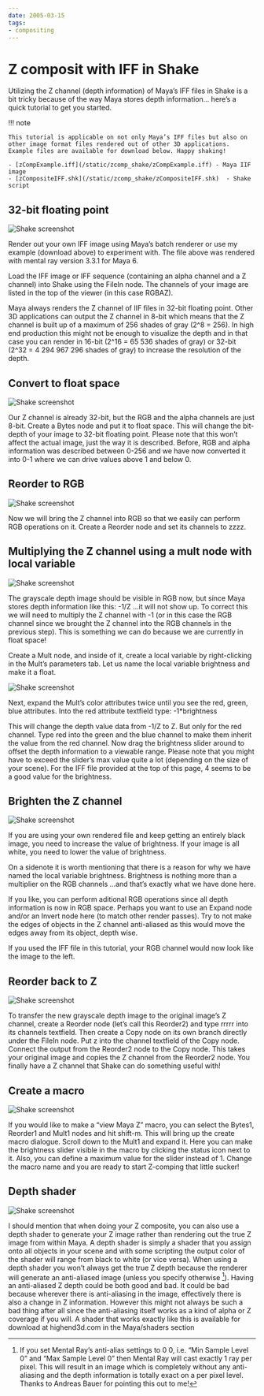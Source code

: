 ```yaml
---
date: 2005-03-15
tags:
- compositing
---
```


# Z composit with IFF in Shake

Utilizing the Z channel (depth information) of Maya’s IFF files in Shake is a bit tricky because of the way Maya stores depth information… here’s a quick tutorial to get you started.

<!-- more -->

!!! note

    This tutorial is applicable on not only Maya’s IFF files but also on other image format files rendered out of other 3D applications. Example files are available for download below. Happy shaking!

    - [zCompExample.iff](/static/zcomp_shake/zCompExample.iff) - Maya IIF image
    - [zCompositeIFF.shk](/static/zcomp_shake/zCompositeIFF.shk)  - Shake script

## 32-bit floating point

![Shake screenshot](/static/zcomp_shake/1_1.gif)

Render out your own IFF image using Maya’s batch renderer or use my example (download above) to experiment with. The file above was rendered with mental ray version 3.3.1 for Maya 6.

Load the IFF image or IFF sequence (containing an alpha channel and a Z channel) into Shake using the FileIn node. The channels of your image are listed in the top of the viewer (in this case RGBAZ).

Maya always renders the Z channel of IIF files in 32-bit floating point. Other 3D applications can output the Z channel in 8-bit which means that the Z channel is built up of a maximum of 256 shades of gray (2^8 = 256). In high end production this might not be enough to visualize the depth and in that case you can render in 16-bit (2^16 = 65 536 shades of gray) or 32-bit (2^32 = 4 294 967 296 shades of gray) to increase the resolution of the depth.

## Convert to float space

![Shake screenshot](/static/zcomp_shake/1_2.gif)

Our Z channel is already 32-bit, but the RGB and the alpha channels are just 8-bit. Create a Bytes node and put it to float space. This will change the bit-depth of your image to 32-bit floating point. Please note that this won’t affect the actual image, just the way it is described. Before, RGB and alpha information was described between 0-256 and we have now converted it into 0-1 where we can drive values above 1 and below 0.

## Reorder to RGB

![Shake screenshot](/static/zcomp_shake/1_3.gif)

Now we will bring the Z channel into RGB so that we easily can perform RGB operations on it. Create a Reorder node and set its channels to zzzz.

## Multiplying the Z channel using a mult node with local variable

![Shake screenshot](/static/zcomp_shake/1_4.gif)

The grayscale depth image should be visible in RGB now, but since Maya stores depth information like this: -1/Z …it will not show up. To correct this we will need to multiply the Z channel with -1 (or in this case the RGB channel since we brought the Z channel into the RGB channels in the previous step). This is something we can do because we are currently in float space!

Create a Mult node, and inside of it, create a local variable by right-clicking in the Mult’s parameters tab. Let us name the local variable brightness and make it a float.

![Shake screenshot](/static/zcomp_shake/1_5.gif)

Next, expand the Mult’s color attributes twice until you see the red, green, blue attributes. Into the red attribute textfield type: -1*brightness

This will change the depth value data from -1/Z to Z. But only for the red channel. Type red into the green and the blue channel to make them inherit the value from the red channel. Now drag the brightness slider around to offset the depth information to a viewable range. Please note that you might have to exceed the slider’s max value quite a lot (depending on the size of your scene). For the IFF file provided at the top of this page, 4 seems to be a good value for the brightness.

## Brighten the Z channel

![Shake screenshot](/static/zcomp_shake/1_6.gif)

If you are using your own rendered file and keep getting an entirely black image, you need to increase the value of brightness. If your image is all white, you need to lower the value of brightness.

On a sidenote it is worth mentioning that there is a reason for why we have named the local variable brightness. Brightness is nothing more than a multiplier on the RGB channels …and that’s exactly what we have done here.

If you like, you can perform aditional RGB operations since all depth information is now in RGB space. Perhaps you want to use an Expand node and/or an Invert node here (to match other render passes). Try to not make the edges of objects in the Z channel anti-aliased as this would move the edges away from its object, depth wise.

If you used the IFF file in this tutorial, your RGB channel would now look like the image to the left.

## Reorder back to Z

![Shake screenshot](/static/zcomp_shake/1_7.gif)

To transfer the new grayscale depth image to the original image’s Z channel, create a Reorder node (let’s call this Reorder2) and type rrrrr into its channels textfield. Then create a Copy node on its own branch directly under the FileIn node. Put z into the channel textfield of the Copy node. Connect the output from the Reorder2 node to the Copy node. This takes your original image and copies the Z channel from the Reorder2 node. You finally have a Z channel that Shake can do something useful with!

## Create a macro

![Shake screenshot](/static/zcomp_shake/1_8.gif)

If you would like to make a “view Maya Z” macro, you can select the Bytes1, Reorder1 and Mult1 nodes and hit shift-m. This will bring up the create macro dialogue. Scroll down to the Mult1 and expand it. Here you can make the brightness slider visible in the macro by clicking the status icon next to it. Also, you can define a maximum value for the slider instead of 1. Change the macro name and you are ready to start Z-comping that little sucker!

## Depth shader

![Shake screenshot](/static/zcomp_shake/1_9.gif)

I should mention that when doing your Z composite, you can also use a depth shader to generate your Z image rather than rendering out the true Z image from within Maya. A depth shader is simply a shader that you assign onto all objects in your scene and with some scripting the output color of the shader will range from black to white (or vice versa). When using a depth shader you won’t always get the true Z depth because the renderer will generate an anti-aliased image (unless you specify otherwise [^1]). Having an anti-aliased Z depth could be both good and bad. It could be bad because wherever there is anti-aliasing in the image, effectively there is also a change in Z information. However this might not always be such a bad thing after all since the anti-aliasing itself works as a kind of alpha or Z coverage if you will. A shader that works exactly like this is available for download at highend3d.com in the Maya/shaders section

[^1]: If you set Mental Ray’s anti-alias settings to 0 0, i.e. “Min Sample Level 0” and “Max Sample Level 0” then Mental Ray will cast exactly 1 ray per pixel. This will result in an image which is completely without any anti-aliasing and the depth information is totally exact on a per pixel level. Thanks to Andreas Bauer for pointing this out to me!